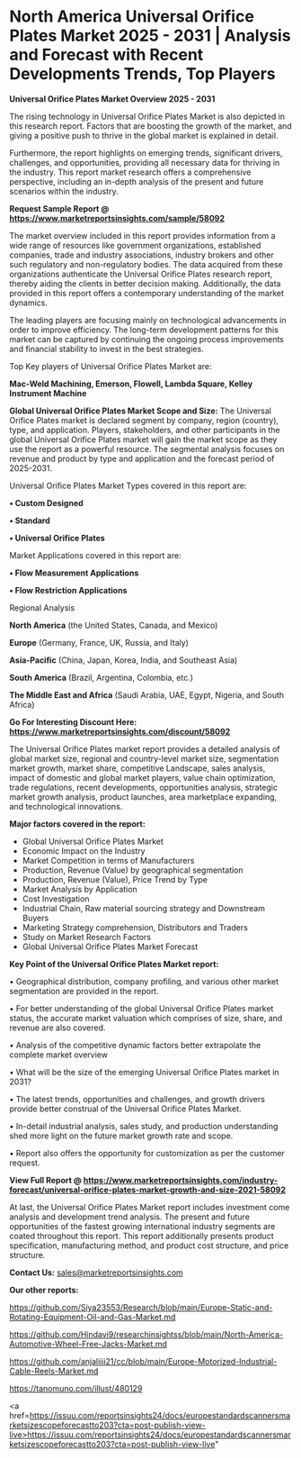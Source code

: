 # North America Universal Orifice Plates Market 2025 - 2031 | Analysis and Forecast with Recent Developments Trends, Top Players

<Strong> Universal Orifice Plates Market Overview 2025 - 2031</strong>

The rising technology in Universal Orifice Plates Market is also depicted in this research report. Factors that are boosting the growth of the market, and giving a positive push to thrive in the global market is explained in detail.

Furthermore, the report highlights on emerging trends, significant drivers, challenges, and opportunities, providing all necessary data for thriving in the industry. This report market research offers a comprehensive perspective, including an in-depth analysis of the present and future scenarios within the industry.

<strong>Request Sample Report @ <a href=https://www.marketreportsinsights.com/sample/58092>https://www.marketreportsinsights.com/sample/58092</a></strong>

The market overview included in this report provides information from a wide range of resources like government organizations, established companies, trade and industry associations, industry brokers and other such regulatory and non-regulatory bodies. The data acquired from these organizations authenticate the Universal Orifice Plates research report, thereby aiding the clients in better decision making. Additionally, the data provided in this report offers a contemporary understanding of the market dynamics.

The leading players are focusing mainly on technological advancements in order to improve efficiency. The long-term development patterns for this market can be captured by continuing the ongoing process improvements and financial stability to invest in the best strategies.

Top Key players of Universal Orifice Plates Market are:

<strong>Mac-Weld Machining, Emerson, Flowell, Lambda Square, Kelley Instrument Machine</strong>

<strong><b>Global Universal Orifice Plates Market Scope and Size:</b></strong>
The Universal Orifice Plates market is declared segment by company, region (country), type, and application. Players, stakeholders, and other participants in the global Universal Orifice Plates market will gain the market scope as they use the report as a powerful resource. The segmental analysis focuses on revenue and product by type and application and the forecast period of 2025-2031.

Universal Orifice Plates Market Types covered in this report are:

<strong>• Custom Designed

• Standard

• Universal Orifice Plates</strong>

Market Applications covered in this report are:

<strong>• Flow Measurement Applications

• Flow Restriction Applications</strong> 

Regional Analysis

<strong>North America</strong> (the United States, Canada, and Mexico)

<strong>Europe</strong> (Germany, France, UK, Russia, and Italy)

<strong>Asia-Pacific</strong> (China, Japan, Korea, India, and Southeast Asia)

<strong>South America</strong> (Brazil, Argentina, Colombia, etc.)

<strong>The Middle East and Africa</strong> (Saudi Arabia, UAE, Egypt, Nigeria, and South Africa)

<strong>Go For Interesting Discount Here: <a href=https://www.marketreportsinsights.com/discount/58092>https://www.marketreportsinsights.com/discount/58092</a></strong>

The Universal Orifice Plates market report provides a detailed analysis of global market size, regional and country-level market size, segmentation market growth, market share, competitive Landscape, sales analysis, impact of domestic and global market players, value chain optimization, trade regulations, recent developments, opportunities analysis, strategic market growth analysis, product launches, area marketplace expanding, and technological innovations.

<strong><b>Major factors covered in the report:</b></strong>
<ul>
  <li>Global Universal Orifice Plates Market </li>
  <li>Economic Impact on the Industry</li>
  <li>Market Competition in terms of Manufacturers</li>
  <li>Production, Revenue (Value) by geographical segmentation</li>
  <li>Production, Revenue (Value), Price Trend by Type</li>
  <li>Market Analysis by Application</li>
  <li>Cost Investigation</li>
  <li>Industrial Chain, Raw material sourcing strategy and Downstream Buyers</li>
  <li>Marketing Strategy comprehension, Distributors and Traders</li>
  <li>Study on Market Research Factors</li>
  <li>Global Universal Orifice Plates Market Forecast</li>
</ul>

<strong><b>Key Point of the Universal Orifice Plates Market report:</b></strong>

• Geographical distribution, company profiling, and various other market segmentation are provided in the report.

• For better understanding of the global Universal Orifice Plates market status, the accurate market valuation which comprises of size, share, and revenue are also covered.

• Analysis of the competitive dynamic factors better extrapolate the complete market overview

• What will be the size of the emerging Universal Orifice Plates market in 2031?

• The latest trends, opportunities and challenges, and growth drivers provide better construal of the Universal Orifice Plates Market.

• In-detail industrial analysis, sales study, and production understanding shed more light on the future market growth rate and scope.

• Report also offers the opportunity for customization as per the customer request.

<strong><b>View Full Report @ <a href=https://www.marketreportsinsights.com/industry-forecast/universal-orifice-plates-market-growth-and-size-2021-58092>https://www.marketreportsinsights.com/industry-forecast/universal-orifice-plates-market-growth-and-size-2021-58092</a></b></strong>


At last, the Universal Orifice Plates Market report includes investment come analysis and development trend analysis. The present and future opportunities of the fastest growing international industry segments are coated throughout this report. This report additionally presents product specification, manufacturing method, and product cost structure, and price structure.

<strong>Contact Us:</strong>
sales@marketreportsinsights.com

<strong>Our other reports:</strong>

<a href=https://github.com/Siya23553/Research/blob/main/Europe-Static-and-Rotating-Equipment-Oil-and-Gas-Market.md>https://github.com/Siya23553/Research/blob/main/Europe-Static-and-Rotating-Equipment-Oil-and-Gas-Market.md</a>

<a href=https://github.com/Hindavi9/researchinsightss/blob/main/North-America-Automotive-Wheel-Free-Jacks-Market.md>https://github.com/Hindavi9/researchinsightss/blob/main/North-America-Automotive-Wheel-Free-Jacks-Market.md</a>

<a href=https://github.com/anjaliiii21/cc/blob/main/Europe-Motorized-Industrial-Cable-Reels-Market.md>https://github.com/anjaliiii21/cc/blob/main/Europe-Motorized-Industrial-Cable-Reels-Market.md</a>

<a href=https://tanomuno.com/illust/480129>https://tanomuno.com/illust/480129</a>

<a href=https://issuu.com/reportsinsights24/docs/europestandardscannersmarketsizescopeforecastto203?cta=post-publish-view-live>https://issuu.com/reportsinsights24/docs/europestandardscannersmarketsizescopeforecastto203?cta=post-publish-view-live</a>"
